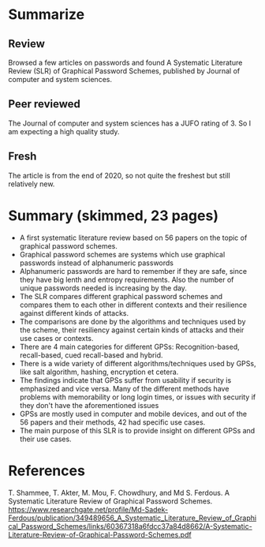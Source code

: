 # Summarize

## Review
Browsed a few articles on passwords and found A Systematic Literature Review (SLR) of Graphical Password Schemes, published by Journal of computer and system sciences.

## Peer reviewed
The Journal of computer and system sciences has a JUFO rating of 3. So I am expecting a high quality study.

## Fresh
The article is from the end of 2020, so not quite the freshest but still relatively new.

# Summary (skimmed, 23 pages)
- A first systematic literature review based on 56 papers on the topic of graphical password schemes.
- Graphical password schemes are systems which use graphical passwords instead of alphanumeric passwords
- Alphanumeric passwords are hard to remember if they are safe, since they have big lenth and entropy requirements. Also the number of unique passwords needed is increasing by the day.
- The SLR compares different graphical password schemes and compares them to each other in different contexts and their resilience against different kinds of attacks.
- The comparisons are done by the algorithms and techniques used by the scheme, their resiliency against certain kinds of attacks and their use cases or contexts.
- There are 4 main categories for different GPSs: Recognition-based, recall-based, cued recall-based and hybrid.
- There is a wide variety of different algorithms/techniques used by GPSs, like salt algorithm, hashing, encryption et cetera.
- The findings indicate that GPSs suffer from usability if security is emphasized and vice versa. Many of the different methods have problems with memorability or long login times, or issues with security if they don't have the aforementioned issues
- GPSs are mostly used in computer and mobile devices, and out of the 56 papers and their methods, 42 had specific use cases.
- The main purpose of this SLR is to provide insight on different GPSs and their use cases.


# References
T. Shammee, T. Akter, M. Mou, F. Chowdhury, and Md S. Ferdous. A Systematic Literature Review of Graphical Password Schemes.
https://www.researchgate.net/profile/Md-Sadek-Ferdous/publication/349489656_A_Systematic_Literature_Review_of_Graphical_Password_Schemes/links/60367318a6fdcc37a84d8662/A-Systematic-Literature-Review-of-Graphical-Password-Schemes.pdf


